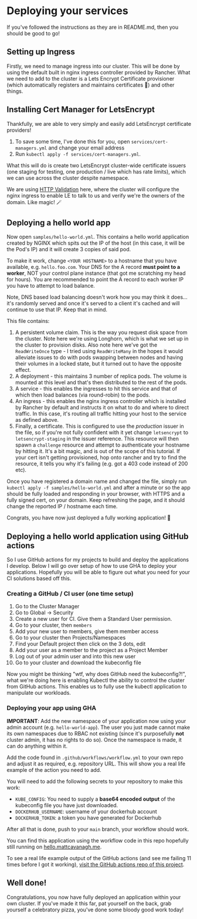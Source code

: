 # Deploying your services

If you've followed the instructions as they are in README.md, then you should be good to go!

## Setting up Ingress

Firstly, we need to manage ingress into our cluster. This will be done by using the default built in nginx ingress controller provided by Rancher. What we need to add to the cluster is a Lets Encrypt Certificate provisioner (which automatically registers and maintains certificates :tada:) and other things.

## Installing Cert Manager for LetsEncrypt

Thankfully, we are able to very simply and easily add LetsEncrypt certificate providers!

1) To save some time, I've done this for you, open `services/cert-managers.yml` and change your email address
2) Run `kubectl apply -f services/cert-managers.yml`.

What this will do is create two LetsEncrypt cluster-wide certificate issuers (one staging for testing, one production / live which has rate limits), which we can use across the cluster despite namespace.

We are using [HTTP Validation](https://cert-manager.io/docs/tutorials/acme/http-validation/) here, where the cluster will configure the nginx ingress to enable LE to talk to us and verify we're the owners of the domain. Like magic! 🪄

## Deploying a hello world app

Now open `samples/hello-world.yml`. This contains a hello world application created by NGINX which spits out the IP of the host (in this case, it will be the Pod's IP) and it will create 3 copies of said pod.

To make it work, change `<YOUR HOSTNAME>` to a hostname that you have available, e.g. `hello.foo.com`. Your DNS for the A record **must point to a worker**, NOT your control plane instance (that got me scratching my head for hours). You are recommended to point the A record to each worker IP you have to attempt to load balance. 

Note, DNS based load balancing doesn't work how you may think it does... it's randomly served and once it's served to a client it's cached and will continue to use that IP. Keep that in mind.

This file contains:

1) A persistent volume claim. This is the way you request disk space from the cluster. Note here we're using Longhorn, which is what we set up in the cluster to provision disks. Also note here we've got the `ReadWriteOnce` type - I tried using `ReadWriteMany` in the hopes it would alleviate issues to do with pods swapping between nodes and having their volumes in a locked state, but it turned out to have the opposite effect.
2) A deployment - this maintains 3 number of replica pods. The volume is mounted at this level and that's then distributed to the rest of the pods.
3) A service - this enables the ingresses to hit this service and that of which then load balances (via round-robin) to the pods.
4) An ingress - this enables the nginx ingress controller which is installed by Rancher by default and instructs it on what to do and where to direct traffic. In this case, it's routing all traffic hitting your host to the service as defined above.
5) Finally, a certificate. This is configured to use the *production* issuer in the file, so if you're not fully confident with it yet change `letsencrypt` to `letsencrypt-staging` in the issuer reference. This resource will then spawn a `challenge` resource and attempt to authenticate your hostname by hitting it. It's a bit magic, and is out of the scope of this tutorial. If your cert isn't getting provisioned, hop onto rancher and try to find the resource, it tells you why it's failing (e.g. got a 403 code instead of 200 etc).

Once you have registered a domain name and changed the file, simply run `kubectl apply -f samples/hello-world.yml` and after a minute or so the app should be fully loaded and responding in your browser, with HTTPS and a fully signed cert, on your domain. Keep refreshing the page, and it should change the reported IP / hostname each time.

Congrats, you have now just deployed a fully working application! 🎉

## Deploying a hello world application using GitHub actions

So I use GitHub actions for my projects to build and deploy the applications I develop. Below I will go over setup of how to use GHA to deploy your applications. Hopefully you will be able to figure out what you need for your CI solutions based off this.

### Creating a GitHub / CI user (one time setup)

1) Go to the Cluster Manager
2) Go to Global -> Security
3) Create a new user for CI. Give them a Standard User permission.
4) Go to your cluster, then `members`
5) Add your new user to members, give them member access
6) Go to your cluster then Projects/Namespaces
7) Find your Default project then click on the 3 dots, edit
8) Add your user as a member to the project as a Project Member
9) Log out of your admin user and into this new user
10) Go to your cluster and download the kubeconfig file

Now you might be thinking "wtf, why does GitHub need the kubeconfig?!", what we're doing here is enabling Kubectl the ability to control the cluster from GitHub actions. This enables us to fully use the kubectl application to manipulate our workloads.

### Deploying your app using GHA

**IMPORTANT**: Add the new namespace of your application now using your admin account (e.g. `hello-world-app`). The user you just made cannot make its own namespaces due to RBAC not existing (since it's purposefully **not** cluster admin, it has no rights to do so). Once the namespace is made, it can do anything within it.

Add the code found in `.github/workflows/workflow.yml` to your own repo and adjust it as required, e.g. repository URL. This will show you a real life example of the action you need to add.

You will need to add the following secrets to your repository to make this work:

* `KUBE_CONFIG`: You need to supply a **base64 encoded output** of the kubeconfig file you have just downloaded.
* `DOCKERHUB_USERNAME`: username of your dockerhub account
* `DOCKERHUB_TOKEN`: a token you have generated for Dockerhub

After all that is done, push to your `main` branch, your workflow should work.

You can find this application using the workflow code in this repo hopefully still running on [hello.mattcavanagh.me](hello.mattcavanagh.me).

To see a real life example output of the GitHub actions (and see me failing 11 times before I got it working), [visit the GitHub actions repo of this project](https://github.com/Maelstromeous/k8s-cluster/actions).

## Well done!

Congratulations, you now have fully deployed an application within your own cluster. If you've made it this far, pat yourself on the back, grab yourself a celebratory pizza, you've done some bloody good work today!
